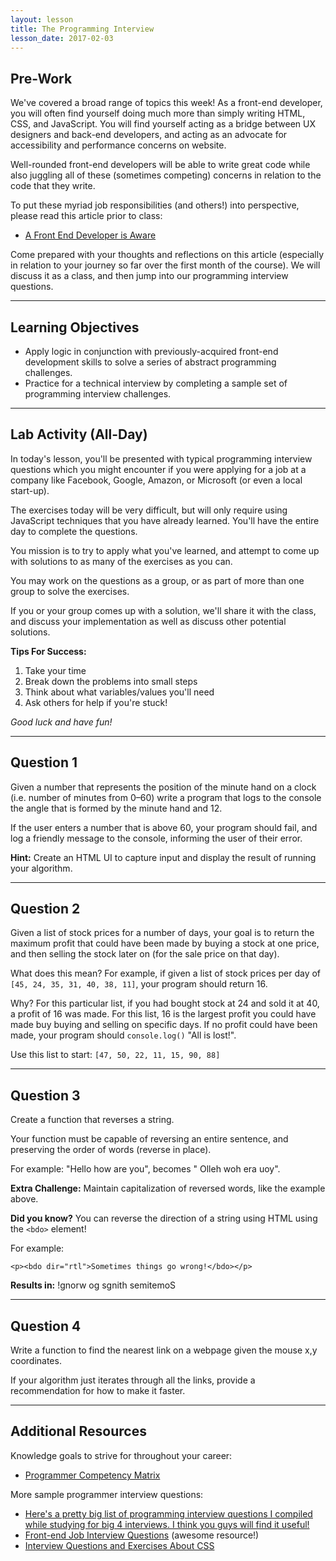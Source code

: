 ```yaml
---
layout: lesson
title: The Programming Interview
lesson_date: 2017-02-03
---
```


## Pre-Work

We've covered a broad range of topics this week! As a front-end developer, you will often find yourself doing much more than simply writing HTML, CSS, and JavaScript. You will find yourself acting as a bridge between UX designers and back-end developers, and acting as an advocate for accessibility and performance concerns on website.

Well-rounded front-end developers will be able to write great code while also juggling all of these (sometimes competing) concerns in relation to the code that they write.

To put these myriad job responsibilities (and others!) into perspective, please read this article prior to class:

- [A Front End Developer is Aware](https://css-tricks.com/front-end-developer-aware/)

Come prepared with your thoughts and reflections on this article (especially in relation to your journey so far over the first month of the course). We will discuss it as a class, and then jump into our programming interview questions.

---

## Learning Objectives

- Apply logic in conjunction with previously-acquired front-end development skills to solve a series of abstract programming challenges.
- Practice for a technical interview by completing a sample set of programming interview challenges.

---

## Lab Activity (All-Day)

In today's lesson, you'll be presented with typical programming interview questions which you might encounter if you were applying for a job at a company like Facebook, Google, Amazon, or Microsoft (or even a local start-up).

The exercises today will be very difficult, but will only require using JavaScript techniques that you have already learned. You'll have the entire day to complete the questions.

You mission is to try to apply what you've learned, and attempt to come up with solutions to as many of the exercises as you can.

You may work on the questions as a group, or as part of more than one group to solve the exercises.

If you or your group comes up with a solution, we'll share it with the class, and discuss your implementation as well as discuss other potential solutions.

**Tips For Success:**

1. Take your time
2. Break down the problems into small steps
3. Think about what variables/values you'll need
4. Ask others for help if you're stuck!

*Good luck and have fun!*

---

## Question 1

Given a number that represents the position of the minute hand on a clock (i.e. number of minutes from 0&ndash;60) write a program that logs to the console the angle that is formed by the minute hand and 12.

If the user enters a number that is above 60, your program should fail, and log a friendly message to the console, informing the user of their error.

**Hint:** Create an HTML UI to capture input and display the result of running your algorithm.

---

## Question 2

Given a list of stock prices for a number of days, your goal is to return the maximum profit that could have been made by buying a stock at one price, and then selling the stock later on (for the sale price on that day).

What does this mean? For example, if given a list of stock prices per day of `[45, 24, 35, 31, 40, 38, 11]`, your program should return 16.

Why? For this particular list, if you had bought stock at 24 and sold it at 40, a profit of 16 was made. For this list, 16 is the largest profit you could have made buy buying and selling on specific days. If no profit could have been made, your program should `console.log()` "All is lost!".

Use this list to start: `[47, 50, 22, 11, 15, 90, 88]`

---

## Question 3

Create a function that reverses a string.

Your function must be capable of reversing an entire sentence, and preserving the order of words (reverse in place).<br/>

For example: "Hello how are you", becomes " Olleh woh era uoy".

**Extra Challenge:** Maintain capitalization of reversed words, like the example above.

**Did you know?** You can reverse the direction of a string using HTML using the `<bdo>` element!<br/>

For example:

`<p><bdo dir="rtl">Sometimes things go wrong!</bdo></p>` <br/>

**Results in:** !gnorw og sgnith semitemoS

---

## Question 4

Write a function to find the nearest link on a webpage given the mouse x,y coordinates.

If your algorithm just iterates through all the links, provide a recommendation for how to make it faster.

---

## Additional Resources

Knowledge goals to strive for throughout your career:

- [Programmer Competency Matrix](http://sijinjoseph.com/programmer-competency-matrix/)

More sample programmer interview questions:

- [Here's a pretty big list of programming interview questions I compiled while studying for big 4 interviews. I think you guys will find it useful!](https://www.reddit.com/r/cscareerquestions/comments/20ahfq/heres_a_pretty_big_list_of_programming_interview/)
- [Front-end Job Interview Questions](https://github.com/h5bp/Front-end-Developer-Interview-Questions) (awesome resource!)
- [Interview Questions and Exercises About CSS](https://css-tricks.com/interview-questions-css/)
